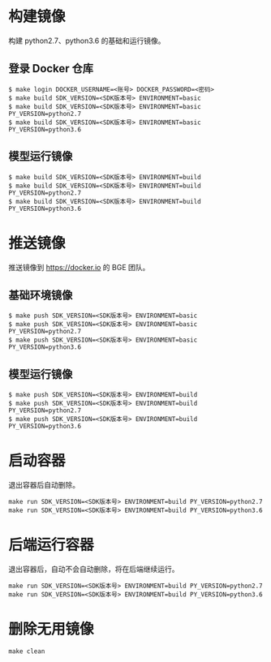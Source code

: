 # 构建镜像

构建 python2.7、python3.6 的基础和运行镜像。

## 登录 Docker 仓库

```
$ make login DOCKER_USERNAME=<账号> DOCKER_PASSWORD=<密码>
$ make build SDK_VERSION=<SDK版本号> ENVIRONMENT=basic
$ make build SDK_VERSION=<SDK版本号> ENVIRONMENT=basic PY_VERSION=python2.7
$ make build SDK_VERSION=<SDK版本号> ENVIRONMENT=basic PY_VERSION=python3.6
```

## 模型运行镜像

```
$ make build SDK_VERSION=<SDK版本号> ENVIRONMENT=build
$ make build SDK_VERSION=<SDK版本号> ENVIRONMENT=build PY_VERSION=python2.7
$ make build SDK_VERSION=<SDK版本号> ENVIRONMENT=build PY_VERSION=python3.6
```

# 推送镜像

推送镜像到 https://docker.io 的 BGE 团队。

## 基础环境镜像

```
$ make push SDK_VERSION=<SDK版本号> ENVIRONMENT=basic
$ make push SDK_VERSION=<SDK版本号> ENVIRONMENT=basic PY_VERSION=python2.7
$ make push SDK_VERSION=<SDK版本号> ENVIRONMENT=basic PY_VERSION=python3.6
```

## 模型运行镜像

```
$ make push SDK_VERSION=<SDK版本号> ENVIRONMENT=build
$ make push SDK_VERSION=<SDK版本号> ENVIRONMENT=build PY_VERSION=python2.7
$ make push SDK_VERSION=<SDK版本号> ENVIRONMENT=build PY_VERSION=python3.6
```

# 启动容器

退出容器后自动删除。

```
make run SDK_VERSION=<SDK版本号> ENVIRONMENT=build PY_VERSION=python2.7
make run SDK_VERSION=<SDK版本号> ENVIRONMENT=build PY_VERSION=python3.6
```

# 后端运行容器

退出容器后，自动不会自动删除，将在后端继续运行。

```
make run SDK_VERSION=<SDK版本号> ENVIRONMENT=build PY_VERSION=python2.7
make run SDK_VERSION=<SDK版本号> ENVIRONMENT=build PY_VERSION=python3.6
```


# 删除无用镜像

```
make clean
```